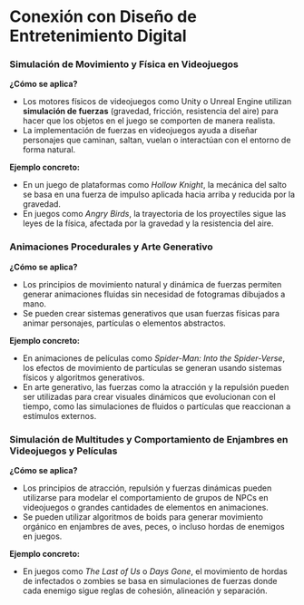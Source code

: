 # Conexión con Diseño de Entretenimiento Digital


### Simulación de Movimiento y Física en Videojuegos


 **¿Cómo se aplica?**

-   Los motores físicos de videojuegos como Unity o Unreal Engine utilizan **simulación de fuerzas** (gravedad, fricción, resistencia del aire) para hacer que los objetos en el juego se comporten de manera realista.
-   La implementación de fuerzas en videojuegos ayuda a diseñar personajes que caminan, saltan, vuelan o interactúan con el entorno de forma natural.


 **Ejemplo concreto:**


-   En un juego de plataformas como _Hollow Knight_, la mecánica del salto se basa en una fuerza de impulso aplicada hacia arriba y reducida por la gravedad.
-   En juegos como _Angry Birds_, la trayectoria de los proyectiles sigue las leyes de la física, afectada por la gravedad y la resistencia del aire.


### Animaciones Procedurales y Arte Generativo

**¿Cómo se aplica?**

-   Los principios de movimiento natural y dinámica de fuerzas permiten generar animaciones fluidas sin necesidad de fotogramas dibujados a mano.
-   Se pueden crear sistemas generativos que usan fuerzas físicas para animar personajes, partículas o elementos abstractos.


**Ejemplo concreto:**

-   En animaciones de películas como _Spider-Man: Into the Spider-Verse_, los efectos de movimiento de partículas se generan usando sistemas físicos y algoritmos generativos.
-   En arte generativo, las fuerzas como la atracción y la repulsión pueden ser utilizadas para crear visuales dinámicos que evolucionan con el tiempo, como las simulaciones de fluidos o partículas que reaccionan a estímulos externos.


### Simulación de Multitudes y Comportamiento de Enjambres en Videojuegos y Películas

**¿Cómo se aplica?**

-   Los principios de atracción, repulsión y fuerzas dinámicas pueden utilizarse para modelar el comportamiento de grupos de NPCs en videojuegos o grandes cantidades de elementos en animaciones.
-   Se pueden utilizar algoritmos de boids para generar movimiento orgánico en enjambres de aves, peces, o incluso hordas de enemigos en juegos.


**Ejemplo concreto:**

-   En juegos como _The Last of Us_ o _Days Gone_, el movimiento de hordas de infectados o zombies se basa en simulaciones de fuerzas donde cada enemigo sigue reglas de cohesión, alineación y separación.
